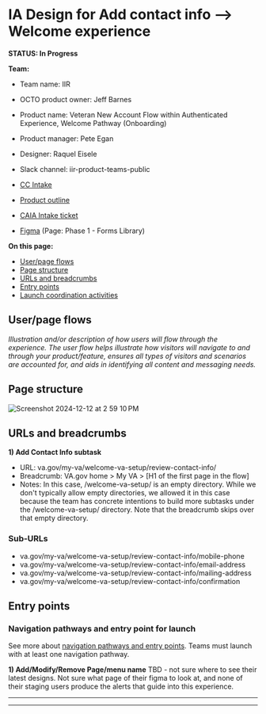 # IA Design for Add contact info --> Welcome experience
**STATUS: In Progress**

**Team:** 
- Team name: IIR
- OCTO product owner: Jeff Barnes
- Product name: Veteran New Account Flow within Authenticated Experience, Welcome Pathway (Onboarding)
- Product manager: Pete Egan
- Designer: Raquel Eisele
- Slack channel: iir-product-teams-public

- [CC Intake](https://github.com/department-of-veterans-affairs/va.gov-team/issues/82257)
- [Product outline](https://docs.google.com/document/d/1gbBknW1NDSGFqCZLEQrrlrCCwhTHolrTw6Ef3Vfg_R0/edit?usp=sharing)
- [CAIA Intake ticket](https://github.com/orgs/department-of-veterans-affairs/projects/929/views/32?filterQuery=label%3A%22sitewide+content%22+-label%3A%22CAIA+Intake%22%2C%22CAIA-Collab%22%2C%22Epic%22%2C%22OCTO%22+-status%3A%22New+Intakes%22%2C%22CC+Intakes%22%2CEpics%2COCTO+iir&pane=issue&itemId=63310624&issue=department-of-veterans-affairs%7Cva.gov-team%7C83402)
- [Figma](https://www.figma.com/design/CertVj7cu66kFv9TnseR30/Welcome-to-My-VA?node-id=2091-57304&t=2Y3MmsvVTQA6hgOg-1) (Page: Phase 1 - Forms Library)

**On this page:**
- [User/page flows](#flows)
- [Page structure](#map)
- [URLs and breadcrumbs](#url)
- [Entry points](#nav)
- [Launch coordination activities](#launchstuff)


## <a name="flows"></a>User/page flows <br>
*Illustration and/or description of how users will flow through the experience. The user flow helps illustrate how visitors will navigate to and through your product/feature, ensures all types of visitors and scenarios are accounted for, and aids in identifying all content and messaging needs.*


## <a name="map"></a>Page structure<br>
![Screenshot 2024-12-12 at 2 59 10 PM](https://github.com/user-attachments/assets/7f2b780c-e4a2-4ccc-a634-b6712c497f89)


## <a name="url"></a>URLs and breadcrumbs

**1) Add Contact Info subtask**
- URL: va.gov/my-va/welcome-va-setup/review-contact-info/
- Breadcrumb: VA.gov home > My VA > [H1 of the first page in the flow]
- Notes: In this case, /welcome-va-setup/ is an empty directory. While we don't typically allow empty directories, we allowed it in this case because the team has concrete intentions to build more subtasks under the /welcome-va-setup/ directory. Note that the breadcrumb skips over that empty directory.



### Sub-URLs
- va.gov/my-va/welcome-va-setup/review-contact-info/mobile-phone
- va.gov/my-va/welcome-va-setup/review-contact-info/email-address
- va.gov/my-va/welcome-va-setup/review-contact-info/mailing-address
- va.gov/my-va/welcome-va-setup/review-contact-info/confirmation



## <a name="nav"></a>Entry points <br>

### Navigation pathways and entry point for launch
See more about [navigation pathways and entry points](https://github.com/department-of-veterans-affairs/va.gov-team/blob/master/products/information-architecture/process/entry-points.md). Teams must launch with at least one navigation pathway.

**1) Add/Modify/Remove Page/menu name**
TBD - not sure where to see their latest designs. Not sure what page of their figma to look at, and none of their staging users produce the alerts that guide into this experience.





<hr>
<hr>
